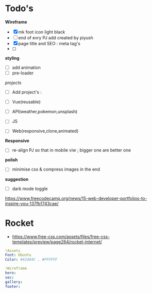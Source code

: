 # Todo's
__Wireframe__
- [x] mk foot icon light black
- [ ] end of evry PJ add created by piyush
- [x] page title and SEO : meta tag's 
- [ ] 

__styling__
- [ ] add animation
- [ ] pre-loader

_projects_
- [ ] Add project's : 
- [ ] Vue(reusable)
- [ ] API(weather,pokemon,unsplash)
- [ ] JS
- [ ] Web(responsive,clone,animated)


__Responsive__
- [ ] re-align PJ so that in mobile viw ; bigger one are better one

__polish__
- [ ] minimise css & compress images in the end

__suggestion__
- [ ] dark mode toggle

https://www.freecodecamp.org/news/15-web-developer-portfolios-to-inspire-you-137fb1743cae/
# Rocket
- https://www.free-css.com/assets/files/free-css-templates/preview/page264/rocket-internet/




```yaml
!Assets
Font: Ubuntu
Color: #42484C , #FFFFFF 

!Wireframe
hero:
sec:
gallery:
footer:
```

